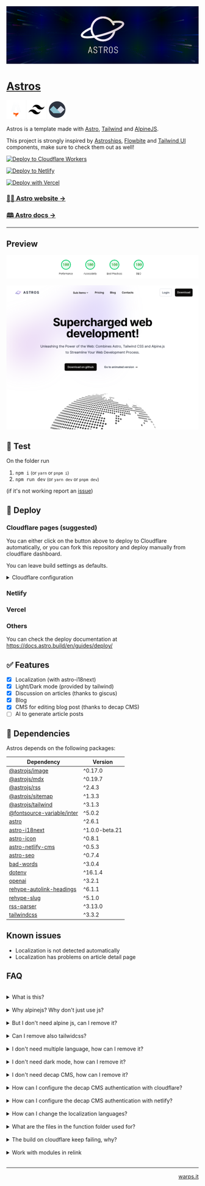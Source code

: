 <a href="https://astros.warps.it">
  <img src=".github/images/astros.gif" />
</a>

# [Astros](https://astros.warps.it)

<a href="https://astro.build/">![Astro](.github/images/astro-icon.png)</a>
<a href="https://tailwindcss.com/">![Tailwind](.github/images/tailwind-icon.png)</a>
<a href="https://alpinejs.dev/">![Alpine js](.github/images/alpine-icon.png)</a>

Astros is a template made with [Astro](https://astro.build), [Tailwind](https://tailwindcss.com/) and [AlpineJS](https://alpinejs.dev/).

This project is strongly inspired by [Astroships](https://github.com/surjithctly/astroship), [Flowbite](https://flowbite.com/blocks/) and [Tailwind UI](https://tailwindui.com/components) components, make sure to check them out as well!


[![Deploy to Cloudflare Workers](https://deploy.workers.cloudflare.com/button)](https://deploy.workers.cloudflare.com/?url=https://github.com/warpsio/astros)

[![Deploy to Netlify](https://www.netlify.com/img/deploy/button.svg)](https://app.netlify.com/start/deploy?repository=https://github.com/warpsio/astros)

[![Deploy with Vercel](https://vercel.com/button)](https://vercel.com/new/clone?repository-url=https://github.com/warpsio/astros)


### [🧑‍🚀 Astro website →](https://astro.build/)

### [🕮 Astro docs →](https://docs.astro.build/en/getting-started/)

---

## Preview

![Alt text](.github/images/pagespeed-small.png)

![Astros Preview](.github/images/astros-preview.png)

## 🧪 Test

On the folder run

1. `npm i`  <small>(or `yarn` or `pnpm i`)</small>
2. `npm run dev`  <small>(or `yarn dev` or `pnpm dev`)</small>

(if it's not working report an [issue](https://github.com/warpsio/astros/issues))

## 🚀 Deploy

### Cloudflare pages (suggested)

You can either click on the button above to deploy to Cloudflare automatically, or you can fork this repository and deploy manually from cloudflare dashboard.

You can leave build settings as defaults.

<details>
<summary>Cloudflare configuration</summary>

![Alt text](.github/images/image.png)

</details>

### Netlify

### Vercel

### Others

You can check the deploy documentation at https://docs.astro.build/en/guides/deploy/

## ✅ Features

- [x] Localization (with astro-i18next)
- [x] Light/Dark mode (provided by tailwind)
- [x] Discussion on articles (thanks to giscus)
- [x] Blog
- [x] CMS for editing blog post (thanks to decap CMS)
- [ ] AI to generate article posts

## 🧞 Dependencies

Astros depends on the following packages:

| Dependency                                                                             | Version        |
| -------------------------------------------------------------------------------------- | -------------- |
| [@astrojs/image](https://www.npmjs.com/package/@astrojs/image)                         | ^0.17.0        |
| [@astrojs/mdx](https://www.npmjs.com/package/@astrojs/mdx)                             | ^0.19.7        |
| [@astrojs/rss](https://www.npmjs.com/package/@astrojs/rss)                             | ^2.4.3         |
| [@astrojs/sitemap](https://www.npmjs.com/package/@astrojs/sitemap)                     | ^1.3.3         |
| [@astrojs/tailwind](https://www.npmjs.com/package/@astrojs/tailwind)                   | ^3.1.3         |
| [@fontsource-variable/inter](https://www.npmjs.com/package/@fontsource-variable/inter) | ^5.0.2         |
| [astro](https://www.npmjs.com/package/astro)                                           | ^2.6.1         |
| [astro-i18next](https://www.npmjs.com/package/astro-i18next)                           | ^1.0.0-beta.21 |
| [astro-icon](https://www.npmjs.com/package/astro-icon)                                 | ^0.8.1         |
| [astro-netlify-cms](https://www.npmjs.com/package/astro-netlify-cms)                   | ^0.5.3         |
| [astro-seo](https://www.npmjs.com/package/astro-seo)                                   | ^0.7.4         |
| [bad-words](https://www.npmjs.com/package/bad-words)                                   | ^3.0.4         |
| [dotenv](https://www.npmjs.com/package/dotenv)                                         | ^16.1.4        |
| [openai](https://www.npmjs.com/package/openai)                                         | ^3.2.1         |
| [rehype-autolink-headings](https://www.npmjs.com/package/rehype-autolink-headings)     | ^6.1.1         |
| [rehype-slug](https://www.npmjs.com/package/rehype-slug)                               | ^5.1.0         |
| [rss-parser](https://www.npmjs.com/package/rss-parser)                                 | ^3.13.0        |
| [tailwindcss](https://www.npmjs.com/package/tailwindcss)                               | ^3.3.2         |

## Known issues

- Localization is not detected automatically
- Localization has problems on article detail page

## FAQ

<br/>

<details>
  <summary>What is this?</summary>
<br/>
  This is a astro template that uses tailwindcss and alpinejs
</details>
<br/>

<details>
  <summary>Why alpinejs? Why don't just use js?</summary>
<br/>
  Alpine js is less than 17kb and it make javascript very fast to write, there are also various open source ready to use components like https://js.hyperui.dev, https://devdojo.com/pines, https://www.alpinetoolbox.com/examples, https://alpinejs.dev/components#components
</details>
<br/>

<details>
  <summary>But I don't need alpine js, can I remove it?</summary>
<br/>
  Of course, but some components use it and you'll have to edit these, more specifically you ll have to: <br/>
  <ul style="list-style: inside;">
    <li>First remove the package with the command <code>npm unistall @astrojs/alpinejs @types/alpinejs alpinejs</code></li>
    <li>Adjust all components that uses alpine js: <code>faq.astro</code>, <code>themeselector.astro</code>, <code>navbar.astro</code></li>
  </ul>
</details>
<br/>

<details>
  <summary>Can I remove also tailwidcss?</summary>
<br/>
  I mean, you can, but you'll have to basically rewrite all the template, so I don't recommend it
</details>
<br/>

<details>
  <summary>I don't need multiple language, how can I remove it?</summary>
<br/>
  One way is to simply keep one language and remove the selector from the footer but in order to fully remove the localization you have to: <br/>
  <ul style="list-style: inside;">
    <li>Remove the i18next pacakage <code>npm unistall astro-i18next</code></li>
    <li>Remove <code>astro-i18next.config.mjs</code> file</li>
    <li>Remove <code>locales</code> folder from public</li>
    <li>Remove <code>languageselector.astro</code> file and from footer</li>
    <li>Find all reference to <code>i18next</code> and <code>astro-i18next</code> and replace with your text</li>
  </ul>
</details>
<br/>

<details>
  <summary>I don't need dark mode, how can I remove it?</summary>
<br/>
  Dark mode is embedded into tailwindcss, so you can't remove it, but you can remove the switch from the navbar
</details>
<br/>

<details>
  <summary>I don't need decap CMS, how can I remove it?</summary>
<br/>
  In order to remove decap CMS you need to:
  <ul style="list-style: inside;">
    <li>Remove the netlify-cms pacakage <code>npm unistall astro-netlify-cms</code></li>
    <li>Remove NetlifyCMS configuration from <code>astro.config.mjs</code></li>
  </ul>
</details>
<br/>

<details>
  <summary>How can I configure the decap CMS authentication with cloudflare?</summary>
<br/>
  To configure decap CMS with cloudflare follow this guide <a href="https://github.com/i40west/netlify-cms-cloudflare-pages" target="_blank">https://github.com/i40west/netlify-cms-cloudflare-pages</a>
</details>
<br/>

<details>
  <summary>How can I configure the decap CMS authentication with netlify?</summary>
<br/>
  To configure decap CMS with netlify do the followings:
  <ul style="list-style: inside;">
    <li>Change NetlifyCMS config <code>config.backend.name</code> to git-gateway</li>
    <li>Use integrated NetlifyCMS auth <a href="https://decapcms.org/docs/git-gateway-backend/#git-gateway-with-netlify" target="_blank">https://decapcms.org/docs/git-gateway-backend/#git-gateway-with-netlify</a></li>
  </ul>
</details>
<br/>

<details>
  <summary>How can I change the localization languages?</summary>
<br/>
  In order to change the languages you have to change the languages in the file <code>astro-i18next.config.mjs</code> and in the netlifyCMS configuration on the file <code>astro.config.mjs</code> <br/>
  Then change the locales files folders in <code>public/locales</code>
</details>
<br/>

<details>
  <summary>What are the files in the function folder used for?</summary>
<br/>
  These are cloudflare function that are used for the authentication to the decap CMS
</details>
<br/>

<details>
  <summary>The build on cloudflare keep failing, why?</summary>
<br/>
  One of the problem could be that the Build system version is setted to version 1, make sure that version 2 is selected
</details>
<br/>

<details>
  <summary>Work with modules in relink</summary>
<br/>
  This is helpful if you want to apply some changes to various modules while you are working on the website.
To do so you have to go into each module and run

```
npm link
```
</details>
<br/>

---

<p align="right"><a href="https://warps.it/" target="_blank">warps.it</p>
